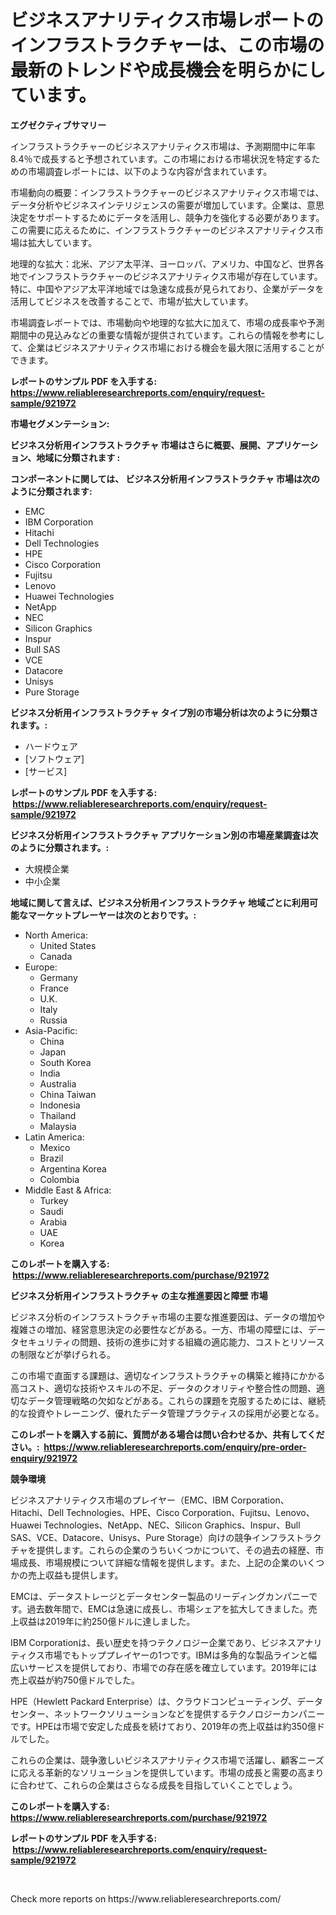<p><h1>ビジネスアナリティクス市場レポートのインフラストラクチャーは、この市場の最新のトレンドや成長機会を明らかにしています。</h1></p><p><strong>エグゼクティブサマリー</strong></p>
<p><p>インフラストラクチャーのビジネスアナリティクス市場は、予測期間中に年率8.4％で成長すると予想されています。この市場における市場状況を特定するための市場調査レポートには、以下のような内容が含まれています。</p><p>市場動向の概要：インフラストラクチャーのビジネスアナリティクス市場では、データ分析やビジネスインテリジェンスの需要が増加しています。企業は、意思決定をサポートするためにデータを活用し、競争力を強化する必要があります。この需要に応えるために、インフラストラクチャーのビジネスアナリティクス市場は拡大しています。</p><p>地理的な拡大：北米、アジア太平洋、ヨーロッパ、アメリカ、中国など、世界各地でインフラストラクチャーのビジネスアナリティクス市場が存在しています。特に、中国やアジア太平洋地域では急速な成長が見られており、企業がデータを活用してビジネスを改善することで、市場が拡大しています。</p><p>市場調査レポートでは、市場動向や地理的な拡大に加えて、市場の成長率や予測期間中の見込みなどの重要な情報が提供されています。これらの情報を参考にして、企業はビジネスアナリティクス市場における機会を最大限に活用することができます。</p></p>
<p><strong>レポートのサンプル PDF を入手する: <a href="https://www.reliableresearchreports.com/enquiry/request-sample/921972">https://www.reliableresearchreports.com/enquiry/request-sample/921972</a></strong></p>
<p><strong>市場セグメンテーション:</strong></p>
<p><strong> ビジネス分析用インフラストラクチャ 市場はさらに概要、展開、アプリケーション、地域に分類されます :</strong></p>
<p><strong>コンポーネントに関しては、 ビジネス分析用インフラストラクチャ 市場は次のように分類されます: &nbsp;</strong></p>
<p><ul><li>EMC</li><li>IBM Corporation</li><li>Hitachi</li><li>Dell Technologies</li><li>HPE</li><li>Cisco Corporation</li><li>Fujitsu</li><li>Lenovo</li><li>Huawei Technologies</li><li>NetApp</li><li>NEC</li><li>Silicon Graphics</li><li>Inspur</li><li>Bull SAS</li><li>VCE</li><li>Datacore</li><li>Unisys</li><li>Pure Storage</li></ul></p>
<p><strong> ビジネス分析用インフラストラクチャ タイプ別の市場分析は次のように分類されます。:</strong></p>
<p><ul><li>ハードウェア</li><li>[ソフトウェア]</li><li>[サービス]</li></ul></p>
<p><strong>レポートのサンプル PDF を入手する: &nbsp;<a href="https://www.reliableresearchreports.com/enquiry/request-sample/921972">https://www.reliableresearchreports.com/enquiry/request-sample/921972</a></strong></p>
<p><strong> ビジネス分析用インフラストラクチャ アプリケーション別の市場産業調査は次のように分類されます。:</strong></p>
<p><ul><li>大規模企業</li><li>中小企業</li></ul></p>
<p><strong>地域に関して言えば、ビジネス分析用インフラストラクチャ 地域ごとに利用可能なマーケットプレーヤーは次のとおりです。:</strong></p>
<p><ul>
    <li>
        North America:
        <ul>
            <li>United States</li>
            <li>Canada</li>
        </ul>
    </li>
    <li>
        Europe:
        <ul>
            <li>Germany</li>
            <li>France</li>
            <li>U.K.</li>
            <li>Italy</li>
            <li>Russia</li>
        </ul>
    </li>
    <li>
        Asia-Pacific:
        <ul>
            <li>China</li>
            <li>Japan</li>
            <li>South Korea</li>
            <li>India</li>
            <li>Australia</li>
            <li>China Taiwan</li>
            <li>Indonesia</li>
            <li>Thailand</li>
            <li>Malaysia</li>
        </ul>
    </li>
    <li>
        Latin America:
        <ul>
            <li>Mexico</li>
            <li>Brazil</li>
            <li>Argentina Korea</li>
            <li>Colombia</li>
        </ul>
    </li>
    <li>
        Middle East & Africa:
        <ul>
            <li>Turkey</li>
            <li>Saudi</li>
            <li>Arabia</li>
            <li>UAE</li>
            <li>Korea</li>
        </ul>
    </li>
    </ul></p>
<p><strong>このレポートを購入する: &nbsp;<a href="https://www.reliableresearchreports.com/purchase/921972">https://www.reliableresearchreports.com/purchase/921972</a></strong></p>
<p><strong>ビジネス分析用インフラストラクチャ の主な推進要因と障壁 市場</strong></p>
<p><p>ビジネス分析のインフラストラクチャ市場の主要な推進要因は、データの増加や複雑さの増加、経営意思決定の必要性などがある。一方、市場の障壁には、データセキュリティの問題、技術の進歩に対する組織の適応能力、コストとリソースの制限などが挙げられる。</p><p>この市場で直面する課題は、適切なインフラストラクチャの構築と維持にかかる高コスト、適切な技術やスキルの不足、データのクオリティや整合性の問題、適切なデータ管理戦略の欠如などがある。これらの課題を克服するためには、継続的な投資やトレーニング、優れたデータ管理プラクティスの採用が必要となる。</p></p>
<p><strong>このレポートを購入する前に、質問がある場合は問い合わせるか、共有してください。:&nbsp; <a href="https://www.reliableresearchreports.com/enquiry/pre-order-enquiry/921972">https://www.reliableresearchreports.com/enquiry/pre-order-enquiry/921972</a></strong></p>
<p><strong>競争環境</strong></p>
<p><p>ビジネスアナリティクス市場のプレイヤー（EMC、IBM Corporation、Hitachi、Dell Technologies、HPE、Cisco Corporation、Fujitsu、Lenovo、Huawei Technologies、NetApp、NEC、Silicon Graphics、Inspur、Bull SAS、VCE、Datacore、Unisys、Pure Storage）向けの競争インフラストラクチャを提供します。これらの企業のうちいくつかについて、その過去の経歴、市場成長、市場規模について詳細な情報を提供します。また、上記の企業のいくつかの売上収益も提供します。</p><p>EMCは、データストレージとデータセンター製品のリーディングカンパニーです。過去数年間で、EMCは急速に成長し、市場シェアを拡大してきました。売上収益は2019年に約250億ドルに達しました。</p><p>IBM Corporationは、長い歴史を持つテクノロジー企業であり、ビジネスアナリティクス市場でもトッププレイヤーの1つです。IBMは多角的な製品ラインと幅広いサービスを提供しており、市場での存在感を確立しています。2019年には売上収益が約750億ドルでした。</p><p>HPE（Hewlett Packard Enterprise）は、クラウドコンピューティング、データセンター、ネットワークソリューションなどを提供するテクノロジーカンパニーです。HPEは市場で安定した成長を続けており、2019年の売上収益は約350億ドルでした。</p><p>これらの企業は、競争激しいビジネスアナリティクス市場で活躍し、顧客ニーズに応える革新的なソリューションを提供しています。市場の成長と需要の高まりに合わせて、これらの企業はさらなる成長を目指していくことでしょう。</p></p>
<p><strong>このレポートを購入する: &nbsp; <a href="https://www.reliableresearchreports.com/purchase/921972">https://www.reliableresearchreports.com/purchase/921972</a></strong></p>
<p><strong>レポートのサンプル PDF を入手する: &nbsp;<a href="https://www.reliableresearchreports.com/enquiry/request-sample/921972">https://www.reliableresearchreports.com/enquiry/request-sample/921972</a></strong><strong></strong></p>
<p>&nbsp;</p>
<p>Check more reports on https://www.reliableresearchreports.com/</p>
